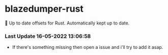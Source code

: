 # blazedumper-rust

🚀 Up to date offsets for Rust. Automatically kept up to date.


### Last Update 16-05-2022 13:06:58
- If there's something missing then open a issue and i'll try to add it asap.